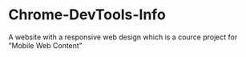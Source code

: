 # Chrome-DevTools-Info

A website with a responsive web design which is a cource project for "Mobile Web Content"
